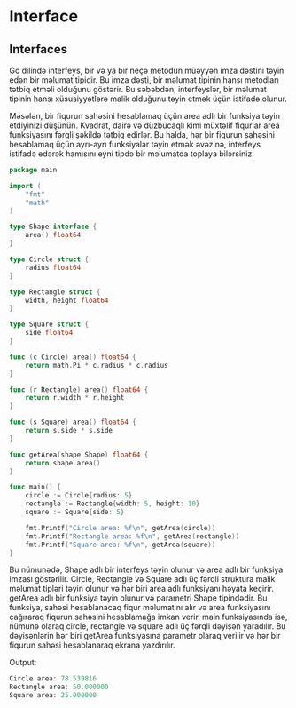 # Interface

## Interfaces

Go dilində interfeys, bir və ya bir neçə metodun müəyyən imza dəstini təyin edən bir məlumat tipidir. Bu imza dəsti, bir məlumat tipinin hansı metodları tətbiq etməli olduğunu göstərir. Bu səbəbdən, interfeyslər, bir məlumat tipinin hansı xüsusiyyətlərə malik olduğunu təyin etmək üçün istifadə olunur.

Məsələn, bir fiqurun sahəsini hesablamaq üçün area adlı bir funksiya təyin etdiyinizi düşünün. Kvadrat, dairə və düzbucaqlı kimi müxtəlif fiqurlar area funksiyasını fərqli şəkildə tətbiq edirlər. Bu halda, hər bir fiqurun sahəsini hesablamaq üçün ayrı-ayrı funksiyalar təyin etmək əvəzinə, interfeys istifadə edərək hamısını eyni tipdə bir məlumatda toplaya bilərsiniz.

```go
package main

import (
	"fmt"
	"math"
)

type Shape interface {
	area() float64
}

type Circle struct {
	radius float64
}

type Rectangle struct {
	width, height float64
}

type Square struct {
	side float64
}

func (c Circle) area() float64 {
	return math.Pi * c.radius * c.radius
}

func (r Rectangle) area() float64 {
	return r.width * r.height
}

func (s Square) area() float64 {
	return s.side * s.side
}

func getArea(shape Shape) float64 {
	return shape.area()
}

func main() {
	circle := Circle{radius: 5}
	rectangle := Rectangle{width: 5, height: 10}
	square := Square{side: 5}

	fmt.Printf("Circle area: %f\n", getArea(circle))
	fmt.Printf("Rectangle area: %f\n", getArea(rectangle))
	fmt.Printf("Square area: %f\n", getArea(square))
}
```

Bu nümunədə, Shape adlı bir interfeys təyin olunur və area adlı bir funksiya imzası göstərilir. Circle, Rectangle və Square adlı üç fərqli struktura malik məlumat tipləri təyin olunur və hər biri area adlı funksiyanı həyata keçirir. getArea adlı bir funksiya təyin olunur və parametri Shape tipindədir. Bu funksiya, sahəsi hesablanacaq fiqur məlumatını alır və area funksiyasını çağıraraq fiqurun sahəsini hesablamağa imkan verir. main funksiyasında isə, nümunə olaraq circle, rectangle və square adlı üç fərqli dəyişən yaradılır. Bu dəyişənlərin hər biri getArea funksiyasına parametr olaraq verilir və hər bir fiqurun sahəsi hesablanaraq ekrana yazdırılır.

Output:

```go
Circle area: 78.539816
Rectangle area: 50.000000
Square area: 25.000000
```
